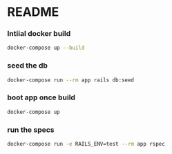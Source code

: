 # README

### Intiial docker build
```bash
docker-compose up --build
```

### seed the db
```bash
docker-compose run --rm app rails db:seed
```

### boot app once build
```bash
docker-compose up
```

### run the specs
```bash
docker-compose run -e RAILS_ENV=test --rm app rspec
```
